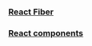 ### [React Fiber](https://github.com/acdlite/react-fiber-architecture)

### [React components](https://www.devui.in/components)